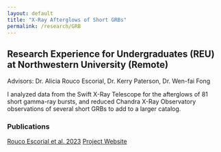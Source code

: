 ```yaml
---
layout: default
title: "X-Ray Afterglows of Short GRBs"
permalink: /research/GRB
---
```


## Research Experience for Undergraduates (REU) at Northwestern University (Remote)

Advisors: Dr. Alicia Rouco Escorial, Dr. Kerry Paterson, Dr. Wen-fai Fong

I analyzed data from the Swift X-Ray Telescope for the afterglows of 81 short gamma-ray bursts, and reduced Chandra X-Ray Observatory observations of several short GRBs to add to a larger catalog.

### Publications

[Rouco Escorial et al. 2023](https://iopscience.iop.org/article/10.3847/1538-4357/acf830)
[Project Website](https://cierareu.northwestern.edu/2020CIERA_REU_websites/SarahPopp/index.html)
